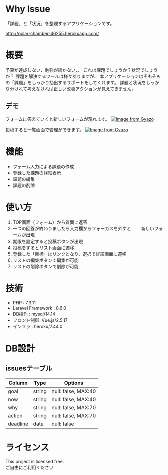 # Why Issue
「課題」と「状況」を整理するアプリケーションです。

http://polar-chamber-46255.herokuapp.com/

# 概要
予算が達成しない、勉強が続かない、、
これは課題でしょうか？状況でしょうか？
課題を解決するツールは様々ありますが、
本アプリケーションはそもそもの「課題」をしっかり抽出するサポートをしてくれます。
課題と状況をしっかり分けれて考えなければ正しい改善アクションが見えてきません。

## デモ
フォームに答えていくと新しいフォームが現れます。
[![Image from Gyazo](https://i.gyazo.com/50be486c84219effdd3beb1b9e7c4967.gif)](https://gyazo.com/50be486c84219effdd3beb1b9e7c4967)

投稿すると一覧画面で管理ができます。
[![Image from Gyazo](https://i.gyazo.com/edc53cdf3a9f7cf647edc5cdac51d2e5.gif)](https://gyazo.com/edc53cdf3a9f7cf647edc5cdac51d2e5)

# 機能
* フォーム入力による課題の作成
* 登録した課題の詳細表示
* 課題の編集
* 課題の削除

# 使い方
1. TOP画面（フォーム）から質問に返答
1. 一つの回答が終わりましたら入力欄からフォーカスを外すと
　　新しいフォームが出現
1. 期限を設定すると投稿ボタンが出現
1. 投稿をするとリスト画面に遷移
1. 登録した「目標」はリンクとなり、選択で詳細画面に遷移
1. リストの編集ボタンで編集が可能
1. リストの削除ボタンで削除が可能

# 技術
* PHP : 7.3.11
* Laravel Framework : 8.6.0
* DB操作 : mysql/14.14
* フロント制御 :Vue.js/2.5.17
* インフラ : heroku/7.44.0

# DB設計
## issuesテーブル
|Column|Type|Options|
|------|----|-------|
|goal|string|null: false, MAX:40|
|now|string|null: false, MAX:40|
|why|string|null: false, MAX:70|
|action|string|null: false, MAX:70|
|deadline|date|null: false|

# ライセンス
This project is licensed free.  
ご自由にご利用ください
